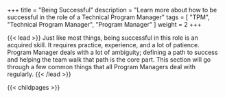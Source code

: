 +++
title = "Being Successful"
description = "Learn more about how to be successful in the role of a Technical Program Manager"
tags = [ "TPM", "Technical Program Manager", "Program Manager" ]
weight = 2
+++

{{< lead >}}
Just like most things, being successful in this role is an acquired skill. It requires practice, experience, and a lot of patience. Program Manager deals with a lot of ambiguity; defining a path to success and helping the team walk that path is the core part. This section will go through a few common things that all Program Managers deal with regularly.
{{< /lead >}}

{{< childpages >}}
